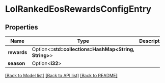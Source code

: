 # LolRankedEosRewardsConfigEntry

## Properties

Name | Type | Description | Notes
------------ | ------------- | ------------- | -------------
**rewards** | Option<**::std::collections::HashMap<String, String>**> |  | [optional]
**season** | Option<**i32**> |  | [optional]

[[Back to Model list]](../README.md#documentation-for-models) [[Back to API list]](../README.md#documentation-for-api-endpoints) [[Back to README]](../README.md)


